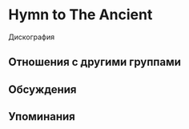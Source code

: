# Hymn to The Ancient

Дискография

## Отношения с другими группами


## Обсуждения


## Упоминания


